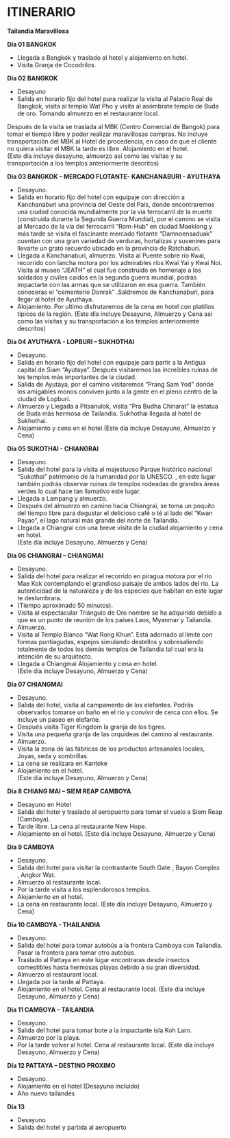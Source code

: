 ITINERARIO
==========

**Tailandia Maravillosa**  

**Día 01   	BANGKOK**      

* Llegada a Bangkok y traslado al hotel y alojamiento en hotel.  
* Visita Granja de Cocodrilos.  

**Día 02  	BANGKOK**  

* Desayuno  
* Salida en horario fijo del hotel para realizar la visita al Palacio Real de Bangkok, visita al templo Wat Pho y visita al asómbrate templo de Buda de oro. Tomando almuerzo en el restaurante local.  

Después de la visita se traslada al MBK (Centro Comercial de Bangok) para tomar el tiempo libre y poder realizar   maravillosas compras. No incluye transportación del MBK al Hotel de procedencia, en caso de que el cliente no quiera visitar el MBK la tarde es libre. Alojamiento en el hotel.  
(Este día incluye desayuno, almuerzo así como las visitas y su transportación a los templos anteriormente descritos)

**Día 03   	BANGKOK – MERCADO FLOTANTE- KANCHANABURI -       AYUTHAYA**                     

* Desayuno.  
* Salida en horario fijo del hotel con equipaje con dirección a Kanchanaburi  una provincia del Oeste del País,  donde encontraremos una ciudad conocida mundialmente por la vía ferrocarril de la muerte (construida durante la Segunda Guerra Mundial), por el camino se visita al Mercado de la vía del ferrocarril “Rom-Hub” en ciudad Maeklong  y más tarde se visita el fascinante mercado flotante “Damnoensaduak” cuentan con una gran variedad de verduras, hortalizas y suvenires para llevarte un grato recuerdo ubicado en la provincia de Ratchaburi.  
* Llegada a Kanchanaburi, almuerzo. Visita al Puente sobre rio Kwai, recorrido con lancha motora por los admirables  ríos Kwai Yai y Kwai Noi. Visita al museo “JEATH” el cual fue construido en homenaje a los soldados y civiles caídos en la segunda guerra mundial, podrás impactarte con las armas que se utilizaron en esa guerra. También conoceras el “cementerio Donrak” .Saldremos de Kanchanaburi, para llegar al hotel de Ayuthaya.  
* Alojamiento. Por ultimo disfrutaremos de la cena en hotel con platillos típicos de la región. (Este día incluye Desayuno, Almuerzo y Cena así como las visitas y su transportación a los templos anteriormente descritos)  

**Día 04  	 AYUTHAYA - LOPBURI – SUKHOTHAI**  

* Desayuno.  
* Salida en horario fijo del hotel con equipaje para partir a la Antigua capital de Siam “Ayutaya”. Después  visitaremos las increíbles ruinas de los templos más importantes de la ciudad.  
* Salida de Ayutaya, por el camino visitaremos “Prang Sam Yod” donde los amigables monos conviven junto a la gente en el pleno centro de la ciudad de Lopburi.  
* Almuerzo  y Llegada a Pitsanulok, visita “Pra Budha Chinarat” la estatua de Buda más hermosa  de Tailandia. Sukhothai llegada al hotel de Sukhothai.  
* Alojamiento y cena en el hotel.(Este día incluye Desayuno, Almuerzo y Cena)  

**Día 05   	SUKOTHAI - CHIANGRAI**

* Desayuno.  
* Salida del hotel para la visita al  majestuoso  Parque  histórico nacional “Sukothai” patrimonio de la humanidad por la UNESCO. , en este lugar también podrás observar ruinas de templos rodeadas de grandes áreas verdes lo cual hace tan llamativo este lugar.  
* Llegada a Lampang y almuerzo.  
* Después del almuerzo en camino hacia  Chiangrai, se toma un poquito del tiempo libre para degustar  el delicioso café o té  al lado del “Kwan Payao”, el lago natural más grande del norte de Tailandia.  
* Llegada a Chiangrai con una breve visita de la ciudad  alojamiento y cena en hotel.  
(Este día incluye Desayuno, Almuerzo y Cena)

**Día 06   	CHIANGRAI – CHIANGMAI**  

* Desayuno.  
* Salida del hotel para realizar el recorrido en piragua motora por el rio Mae Kok contemplando el grandioso  paisaje de ambos lados del rio. La autenticidad de la naturaleza y de las especies que habitan en este lugar te deslumbrara.  
* (Tiempo aproximado 50 minutos).  
* Visita al espectacular  Triángulo de Oro nombre se ha adquirido debido a que es un punto de reunión de los países Laos, Myanmar y Tailandia.  
* Almuerzo.  
* Visita al Templo Blanco “Wat Rong Khun”. Está adornado al límite con formas puntiagudas, espejos simulando destellos y sobresaliendo totalmente de todos los demás templos de Tailandia tal cual era la intención de su arquitecto.  
* Llegada a Chiangmai Alojamiento y cena en hotel.  
(Este día incluye Desayuno, Almuerzo y Cena)

**Día 07   	CHIANGMAI**

* Desayuno.  
* Salida del hotel, visita al campamento de los elefantes. Podrás observarlos tomarse un baño en el rio y convivir de cerca con ellos. Se incluye un paseo en elefante.  
* Después visita Tiger Kingdom la granja de los tigres.  
* Visita  una pequeña granja de las orquídeas del camino al restaurante.  
* Almuerzo.  
* Visita la zona de las fábricas de los productos artesanales locales, Joyas, seda y sombrillas.  
* La cena se realizara en  Kantoke  
* Alojamiento en el hotel.  
(Este día incluye Desayuno, Almuerzo y Cena)

**Día 8       	CHIANG MAI – SIEM REAP CAMBOYA**

- Desayuno en Hotel
- Salida del hotel y traslado al aeropuerto para tomar el vuelo a Siem Reap (Camboya).
- Tarde libre. La cena al restaurante New Hope.
- Alojamiento en el hotel.
  (Este día incluye Desayuno, Almuerzo y Cena)

**Día 9       	CAMBOYA**

- Desayuno.
- Salida del hotel para visitar la contrastante   South Gate , Bayon Complex , Angkor Wat.
- Almuerzo al restaurante local.
- Por la tarde visita a los esplendorosos  templos.
- Alojamiento en el hotel.
- La cena en restaurante local.
  (Este día incluye Desayuno, Almuerzo y Cena)

**Día 10   	CAMBOYA - THAILANDIA**

- Desayuno.
- Salida del hotel para tomar autobús a la frontera Camboya con Tailandia. Pasar la frontera para tomar otro autobús.
- Traslado al Pattaya  en este lugar encontraras desde insectos comestibles hasta hermosas playas debido a su gran diversidad.
- Almuerzo al restaurant local.
- Llegada por la tarde  al Pattaya.
- Alojamiento en el hotel. Cena al restaurante local.
(Este día incluye Desayuno, Almuerzo y Cena)

**Día 11   	CAMBOYA – TAILANDIA**

- Desayuno.
- Salida del hotel para tomar bote a la impactante isla Koh Larn.
- Almuerzo por la playa.
- Por la tarde volver al hotel. Cena al restaurante local.
  (Este día incluye Desayuno, Almuerzo y Cena)

**Día 12   	PATTAYA – DESTINO PROXIMO**

- Desayuno.
- Alojamiento en el hotel
(Desayuno incluido)
- Año nuevo tailandés

**Día 13**

- Desayuno
- Salida del hotel y partida al aeropuerto
